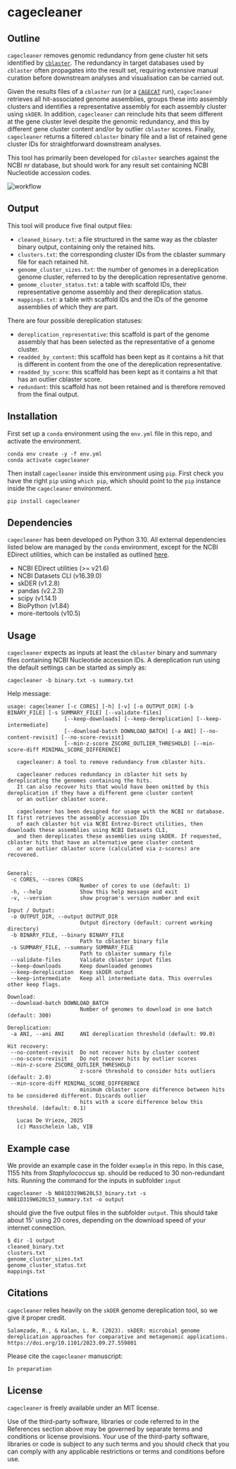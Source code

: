 # cagecleaner

## Outline

`cagecleaner` removes genomic redundancy from gene cluster hit sets identified by [`cblaster`](https://github.com/gamcil/cblaster). The redundancy in target databases used by `cblaster` often propagates into the result set, requiring extensive manual curation before downstream analyses and visualisation can be carried out.

Given the results files of a `cblaster` run (or a [`CAGECAT`](https://cagecat.bioinformatics.nl/) run), `cagecleaner` retrieves all hit-associated genome assemblies, groups these into assembly clusters and identifies a representative assembly for each assembly cluster using `skDER`. In addition, `cagecleaner` can reinclude hits that seem different at the gene cluster level despite the genomic redundancy, and this by different gene cluster content and/or by outlier `cblaster` scores. Finally, `cagecleaner` returns a filtered `cblaster` binary file and a list of retained gene cluster IDs for straightforward downstream analyses.

This tool has primarily been developed for `cblaster` searches against the NCBI nr database, but should work for any result set containing NCBI Nucleotide accession codes.

![workflow](workflow.png)

## Output
This tool will produce five final output files:
- `cleaned_binary.txt`: a file structured in the same way as the cblaster binary output, containing only the retained hits. 
- `clusters.txt`: the corresponding cluster IDs from the cblaster summary file for each retained hit.
- `genome_cluster_sizes.txt`: the number of genomes in a dereplication genome cluster, referred to by the dereplication representative genome.
- `genome_cluster_status.txt`: a table with scaffold IDs, their representative genome assembly and their dereplication status.
- `mappings.txt`: a table with scaffold IDs and the IDs of the genome assemblies of which they are part.
    
There are four possible dereplication statuses:
- `dereplication_representative`: this scaffold is part of the genome assembly that has been selected as the representative of a genome cluster.
- `readded_by_content`: this scaffold has been kept as it contains a hit that is different in content from the one of the dereplication representative.
- `readded_by_score`: this scaffold has been kept as it contains a hit that has an outlier cblaster score.
- `redundant`: this scaffold has not been retained and is therefore removed from the final output.

## Installation

First set up a `conda` environment using the `env.yml` file in this repo, and activate the environment.

```
conda env create -y -f env.yml
conda activate cagecleaner
```

Then install `cagecleaner` inside this environment using `pip`. First check you have the right `pip` using `which pip`, which should point to the `pip` instance inside the `cagecleaner` environment.

```
pip install cagecleaner
```

## Dependencies

`cagecleaner` has been developed on Python 3.10. All external dependencies listed below are managed by the `conda` environment, except for the NCBI EDirect utilities, which can be installed as outlined [here](https://www.ncbi.nlm.nih.gov/books/NBK179288/).

 - NCBI EDirect utilities (>= v21.6)
 - NCBI Datasets CLI (v16.39.0)
 - skDER (v1.2.8)
 - pandas (v2.2.3)
 - scipy (v1.14.1)
 - BioPython (v1.84)
 - more-itertools (v10.5)

 ## Usage

 `cagecleaner` expects as inputs at least the `cblaster` binary and summary files containing NCBI Nucleotide accession IDs. A dereplication run using the default settings can be started as simply as:
 ```
 cagecleaner -b binary.txt -s summary.txt
 ```

 Help message:
 ```
 usage: cagecleaner [-c CORES] [-h] [-v] [-o OUTPUT_DIR] [-b BINARY_FILE] [-s SUMMARY_FILE] [--validate-files]
                   [--keep-downloads] [--keep-dereplication] [--keep-intermediate]
                   [--download-batch DOWNLOAD_BATCH] [-a ANI] [--no-content-revisit] [--no-score-revisit]
                   [--min-z-score ZSCORE_OUTLIER_THRESHOLD] [--min-score-diff MINIMAL_SCORE_DIFFERENCE]

    cagecleaner: A tool to remove redundancy from cblaster hits.
    
    cagecleaner reduces redundancy in cblaster hit sets by dereplicating the genomes containing the hits. 
    It can also recover hits that would have been omitted by this dereplication if they have a different gene cluster content
    or an outlier cblaster score.
    
    cagecleaner has been designed for usage with the NCBI nr database. It first retrieves the assembly accession IDs
    of each cblaster hit via NCBI Entrez-Direct utilities, then downloads these assemblies using NCBI Datasets CLI,
    and then dereplicates these assemblies using skDER. If requested, cblaster hits that have an alternative gene cluster content
    or an outlier cblaster score (calculated via z-scores) are recovered.
                                     

General:
  -c CORES, --cores CORES
                        Number of cores to use (default: 1)
  -h, --help            Show this help message and exit
  -v, --version         show program's version number and exit

Input / Output:
  -o OUTPUT_DIR, --output OUTPUT_DIR
                        Output directory (default: current working directory)
  -b BINARY_FILE, --binary BINARY_FILE
                        Path to cblaster binary file
  -s SUMMARY_FILE, --summary SUMMARY_FILE
                        Path to cblaster summary file
  --validate-files      Validate cblaster input files
  --keep-downloads      Keep downloaded genomes
  --keep-dereplication  Keep skDER output
  --keep-intermediate   Keep all intermediate data. This overrules other keep flags.

Download:
  --download-batch DOWNLOAD_BATCH
                        Number of genomes to download in one batch (default: 300)

Dereplication:
  -a ANI, --ani ANI     ANI dereplication threshold (default: 99.0)

Hit recovery:
  --no-content-revisit  Do not recover hits by cluster content
  --no-score-revisit    Do not recover hits by outlier scores
  --min-z-score ZSCORE_OUTLIER_THRESHOLD
                        z-score threshold to consider hits outliers (default: 2.0)
  --min-score-diff MINIMAL_SCORE_DIFFERENCE
                        minimum cblaster score difference between hits to be considered different. Discards outlier
                        hits with a score difference below this threshold. (default: 0.1)

    Lucas De Vrieze, 2025
    (c) Masschelein lab, VIB
 ```

## Example case

We provide an example case in the folder `example` in this repo. In this case, 1155 hits from *Staphylococcus* sp. should be reduced to 30 non-redundant hits. Running the command for the inputs in subfolder `input`
```
cagecleaner -b N081D319W620L53_binary.txt -s N081D319W620L53_summary.txt -o output
```
should give the five output files in the subfolder `output`. This should take about 15' using 20 cores, depending on the download speed of your internet connection.
```
$ dir -1 output
cleaned_binary.txt
clusters.txt
genome_cluster_sizes.txt
genome_cluster_status.txt
mappings.txt
```

## Citations

`cagecleaner` relies heavily on the `skDER` genome dereplication tool, so we give it proper credit.
```
Salamzade, R., & Kalan, L. R. (2023). skDER: microbial genome dereplication approaches for comparative and metagenomic applications. https://doi.org/10.1101/2023.09.27.559801
```

Please cite the `cagecleaner` manuscript:
```
In preparation
```

## License

`cagecleaner` is freely available under an MIT license.

Use of the third-party software, libraries or code referred to in the References section above may be governed by separate terms and conditions or license provisions. Your use of the third-party software, libraries or code is subject to any such terms and you should check that you can comply with any applicable restrictions or terms and conditions before use.
